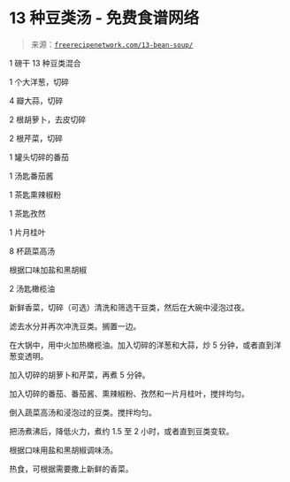 <!--yml

分类：未分类

日期：2024-05-27 14:43:06

-->

# 13 种豆类汤 - 免费食谱网络

> 来源：[`freerecipenetwork.com/13-bean-soup/`](https://freerecipenetwork.com/13-bean-soup/)

1 磅干 13 种豆类混合

1 个大洋葱，切碎

4 瓣大蒜，切碎

2 根胡萝卜，去皮切碎

2 根芹菜，切碎

1 罐头切碎的番茄

1 汤匙番茄酱

1 茶匙熏辣椒粉

1 茶匙孜然

1 片月桂叶

8 杯蔬菜高汤

根据口味加盐和黑胡椒

2 汤匙橄榄油

新鲜香菜，切碎（可选）清洗和筛选干豆类，然后在大碗中浸泡过夜。

滤去水分并再次冲洗豆类。搁置一边。

在大锅中，用中火加热橄榄油。加入切碎的洋葱和大蒜，炒 5 分钟，或者直到洋葱变透明。

加入切碎的胡萝卜和芹菜，再煮 5 分钟。

加入切碎的番茄、番茄酱、熏辣椒粉、孜然和一片月桂叶，搅拌均匀。

倒入蔬菜高汤和浸泡过的豆类。搅拌均匀。

把汤煮沸后，降低火力，煮约 1.5 至 2 小时，或者直到豆类变软。

根据口味用盐和黑胡椒调味汤。

热食，可根据需要撒上新鲜的香菜。
